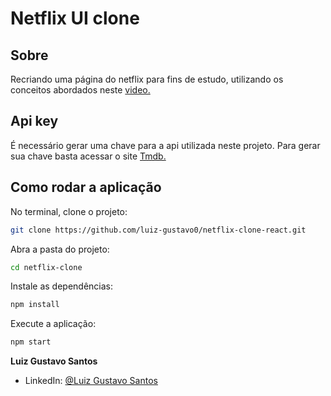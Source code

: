 # Netflix UI clone

## Sobre

Recriando uma página do netflix para fins de estudo, utilizando os conceitos abordados neste <a href="https://www.youtube.com/watch?v=tBweoUiMsDg&t=6522s" target="_blank" rel=noopener> video. </a>

## Api key

É necessário gerar uma chave para a api utilizada neste projeto.
Para gerar sua chave basta acessar o site <a href="https://developers.themoviedb.org/3/getting-started/introduction" target="_blank" rel=noopener> Tmdb. </a>

## Como rodar a aplicação

No terminal, clone o projeto:

```sh
git clone https://github.com/luiz-gustavo0/netflix-clone-react.git
```

Abra a pasta do projeto:

```sh
cd netflix-clone
```

Instale as dependências:

```sh
npm install
```

Execute a aplicação:

```sh
npm start
```

**Luiz Gustavo Santos**

- LinkedIn: [@Luiz Gustavo Santos](linkedin.com/in/luiz-gustavo-santos-2a10ab196)
